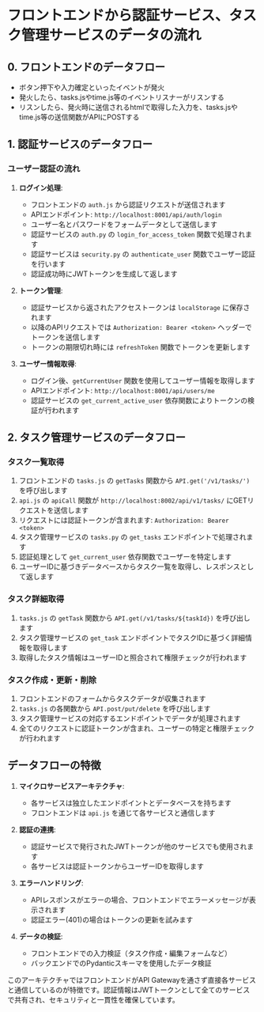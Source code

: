 # フロントエンドから認証サービス、タスク管理サービスのデータの流れ

## 0. フロントエンドのデータフロー

- ボタン押下や入力確定といったイベントが発火
- 発火したら、tasks.jsやtime.js等のイベントリスナーがリスンする
- リスンしたら、発火時に送信されるhtmlで取得した入力を、tasks.jsやtime.js等の送信関数がAPIにPOSTする




## 1. 認証サービスのデータフロー

### ユーザー認証の流れ
1. **ログイン処理**:
   - フロントエンドの `auth.js` から認証リクエストが送信されます
   - APIエンドポイント: `http://localhost:8001/api/auth/login`
   - ユーザー名とパスワードをフォームデータとして送信します
   - 認証サービスの `auth.py` の `login_for_access_token` 関数で処理されます
   - 認証サービスは `security.py` の `authenticate_user` 関数でユーザー認証を行います
   - 認証成功時にJWTトークンを生成して返します

2. **トークン管理**:
   - 認証サービスから返されたアクセストークンは `localStorage` に保存されます
   - 以降のAPIリクエストでは `Authorization: Bearer <token>` ヘッダーでトークンを送信します
   - トークンの期限切れ時には `refreshToken` 関数でトークンを更新します

3. **ユーザー情報取得**:
   - ログイン後、`getCurrentUser` 関数を使用してユーザー情報を取得します
   - APIエンドポイント: `http://localhost:8001/api/users/me`
   - 認証サービスの `get_current_active_user` 依存関数によりトークンの検証が行われます

## 2. タスク管理サービスのデータフロー

### タスク一覧取得
1. フロントエンドの `tasks.js` の `getTasks` 関数から `API.get('/v1/tasks/')` を呼び出します
2. `api.js` の `apiCall` 関数が `http://localhost:8002/api/v1/tasks/` にGETリクエストを送信します
3. リクエストには認証トークンが含まれます: `Authorization: Bearer <token>`
4. タスク管理サービスの `tasks.py` の `get_tasks` エンドポイントで処理されます
5. 認証処理として `get_current_user` 依存関数でユーザーを特定します
6. ユーザーIDに基づきデータベースからタスク一覧を取得し、レスポンスとして返します

### タスク詳細取得
1. `tasks.js` の `getTask` 関数から `API.get(/v1/tasks/${taskId})` を呼び出します
2. タスク管理サービスの `get_task` エンドポイントでタスクIDに基づく詳細情報を取得します
3. 取得したタスク情報はユーザーIDと照合されて権限チェックが行われます

### タスク作成・更新・削除
1. フロントエンドのフォームからタスクデータが収集されます
2. `tasks.js` の各関数から `API.post/put/delete` を呼び出します
3. タスク管理サービスの対応するエンドポイントでデータが処理されます
4. 全てのリクエストに認証トークンが含まれ、ユーザーの特定と権限チェックが行われます

## データフローの特徴

1. **マイクロサービスアーキテクチャ**:
   - 各サービスは独立したエンドポイントとデータベースを持ちます
   - フロントエンドは `api.js` を通じて各サービスと通信します

2. **認証の連携**:
   - 認証サービスで発行されたJWTトークンが他のサービスでも使用されます
   - 各サービスは認証トークンからユーザーIDを取得します

3. **エラーハンドリング**:
   - APIレスポンスがエラーの場合、フロントエンドでエラーメッセージが表示されます
   - 認証エラー(401)の場合はトークンの更新を試みます

4. **データの検証**:
   - フロントエンドでの入力検証（タスク作成・編集フォームなど）
   - バックエンドでのPydanticスキーマを使用したデータ検証

このアーキテクチャではフロントエンドがAPI Gatewayを通さず直接各サービスと通信しているのが特徴です。認証情報はJWTトークンとして全てのサービスで共有され、セキュリティと一貫性を確保しています。
